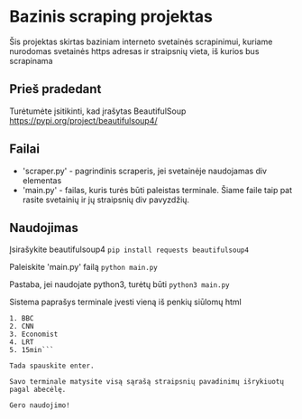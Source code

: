 # Bazinis scraping projektas

Šis projektas skirtas baziniam interneto svetainės scrapinimui, kuriame nurodomas svetainės https adresas ir straipsnių vieta, iš kurios bus scrapinama

## Prieš pradedant

Turėtumėte įsitikinti, kad įrašytas BeautifulSoup https://pypi.org/project/beautifulsoup4/ 

## Failai
- 'scraper.py' - pagrindinis scraperis, jei svetainėje naudojamas div elementas
- 'main.py' - failas, kuris turės būti paleistas terminale. Šiame faile taip pat rasite svetainių ir jų straipsnių div pavyzdžių. 
## Naudojimas

Įsirašykite beautifulsoup4
```pip install requests beautifulsoup4```

Paleiskite 'main.py' failą
```python main.py```

Pastaba, jei naudojate python3, turėtų būti
```python3 main.py```

Sistema paprašys terminale įvesti vieną iš penkių siūlomų html
```Choose website to scrape:
1. BBC
2. CNN
3. Economist
4. LRT
5. 15min```

Tada spauskite enter.

Savo terminale matysite visą sąrašą straipsnių pavadinimų išrykiuotų pagal abecėlę.

Gero naudojimo!
